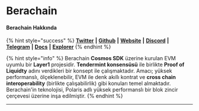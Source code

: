 # Berachain

#### **Berachain Hakkında**

{% hint style="success" %}
[**Twitter**](https://twitter.com/berachain) **|** [**Github**](https://github.com/berachain) **|** [**Website**](https://www.berachain.com/) **|** [**Discord**](https://discord.com/invite/berachain) **|** [**Telegram**](https://t.me/BerachainPortal) **|** [**Docs**](https://docs.berachain.com/) **|** [**Explorer**](https://docs.berachain.com/developers/beratrail-block-explorer)
{% endhint %}

{% hint style="info" %}
Berachain **Cosmos SDK** üzerine kurulan EVM uyumlu bir **Layer1** projesidir. **Tendermint konsensüsü** ile birlikte **Proof of Liquidty** adını verdikleri bir konsept ile çalışmaktadır. Amacı; yüksek performanslı, ölçeklenebilir, EVM ile denk akıllı kontrat ve **cross chain interoperability** (birlikte çalışabilirlik) gibi konuları temel almaktadır.  Berachain'in teknolojisi, Polaris adlı yüksek performanslı bir blok zincir çerçevesi üzerine inşa edilmiştir.
{% endhint %}

***
